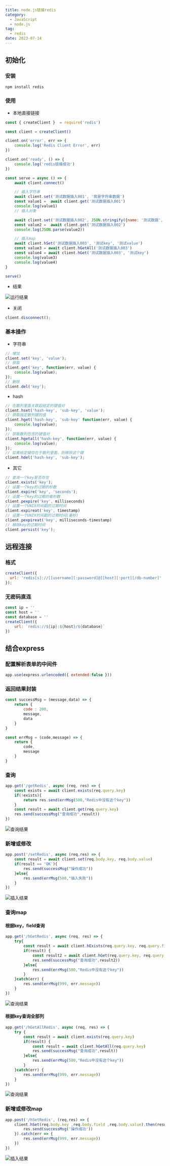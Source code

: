 ```yaml
---
title: node.js链接redis
category:
  - JavaScript
  - node.js
tag:
  - redis
date: 2023-07-14
---
```


## 初始化
### 安装
```sh
npm install redis
```
### 使用
- 本地直接链接
```js
const { createClient }  = require('redis')

const client = createClient()

client.on('error', err => {
    console.log('Redis Client Error', err)
})

client.on('ready', () => {
    console.log('redis链接成功')
})

const serve = async () => {
    await client.connect()

    // 插入字符串
    await client.set('测试数据插入001', '我是字符串数据')
    const value1 =  await client.get('测试数据插入001')
    console.log(value1)
    // 插入对象

    await client.set('测试数据插入002', JSON.stringify({name: '测试数据', value: '哈哈哈哈'}))
    const value2 =  await client.get('测试数据插入002')
    console.log(JSON.parse(value2))

    // 插入map
    await client.hSet('测试数据插入003', '测试key', '测试value')
    const value3 = await client.hGetAll('测试数据插入003')
    const value4 = await client.hGet('测试数据插入003', '测试key')
    console.log(value3)
    console.log(value4)
}

serve()
```
- 结果


![运行结果](../../.vuepress/public/assets/images/redis_01.png)

- 关闭
```js
client.disconnect();
```

### 基本操作
- 字符串
```js
// 增加
client.set('key', 'value');
// 获取
client.get('key', function(err, value) {
    console.log(value);
});
// 删除
client.del('key');
```
- hash
```js
// 在散列里面关联起给定的键值对
client.hset('hash-key', 'sub-key', 'value');
// 获取指定散列键的值
client.hget('hash-key', 'sub-key' function(err, value) {
    console.log(value);
});
// 获取散列包含的键值对
client.hgetall('hash-key', function(err, value) {
    console.log(value);
});
// 如果给定键存在于散列里面，则移除这个键
client.hdel('hash-key', 'sub-key');
```
- 其它
```js
// 查询一个key是否存在
client.exists('key');
// 设置一个key的过期的秒数
client.expire('key', 'seconds');
// 设置一个key的过期的毫秒数
client.pexpire('key', milliseconds)
// 设置一个UNIX时间戳的过期时间
client.expireat('key', timestamp)
// 设置一个UNIX时间戳的过期时间(毫秒)
client.pexpireat('key', milliseconds-timestamp)
// 移除key的过期时间
client.persist('key');
```

## 远程连接
### 格式
```js
createClient({
  url: 'redis[s]://[[username][:password]@][host][:port][/db-number]'
});
```
### 无密码直连
```js
const ip = ''
const host = ''
const database = ''
createClient({
    url: `redis://${ip}:${host}/${database}`
})
```

## 结合express
### 配置解析表单的中间件
```js
app.use(express.urlencoded({ extended:false }))
```
### 返回结果封装
```js
const successMsg = (message,data) => {
    return {
        code : 200,
        message,
        data
    }
}

const errMsg = (code,message) => {
    return {
        code,
        message
    }
}
```
### 查询
```js
app.get('/getRedis', async (req, res) => {
    const exists = await client.exists(req.query.key)
    if(!exists){
        return res.send(errMsg(500,"Redis中没有这个key"))
    }
    const result = await client.get(req.query.key)
    res.send(successMsg("查询成功",result))
})
```
![查询结果](../../.vuepress/public/assets/images/redis_02.png)
### 新增或修改
```js
app.post('/setRedis', async (req,res) => {
    const result = await client.set(req.body.key, req.body.value)
    if(result == 'OK'){
        res.send(successMsg("操作成功"))
    }else{
        res.send(errMsg(500,"插入失败"))
    }
})
```
![插入结果](../../.vuepress/public/assets/images/redis_03.png)
### 查询map
#### 根据key，field查询
```js
app.get('/hGetRedis', async (req, res) => {
    try{
        const result = await client.hExists(req.query.key, req.query.field)
        if(result) {
            const result2 = await client.hGet(req.query.key, req.query.field)
            res.send(successMsg("查询成功",result2))
        }else{
            res.send(errMsg(500,"Redis中没有这个key"))
        }
    }catch(err) {
        res.send(errMsg(999, err.message))
    }
})
```
![查询结果](../../.vuepress/public/assets/images/redis_04.png)
#### 根据key查询全部列
```js
app.get('/hGetAllRedis', async (req, res) => {
    try {
        const result = await client.exists(req.query.key)
        if(result) {
            const result = await client.hGetAll(req.query.key)
            res.send(successMsg("查询成功",result))
        }else{
            res.send(errMsg(500,"Redis中没有这个key"))
        }
    }catch(err) {
        res.send(errMsg(999, err.message))
    }
})
```
![查询结果](../../.vuepress/public/assets/images/redis_06.png)
### 新增或修改map
```js
app.post('/hSetRedis', (req,res) => {
    client.hSet(req.body.key ,req.body.field ,req.body.value).then(result => {
        res.send(successMsg('操作成功'))
    }).catch(err => {
        res.send(errMsg(999, err.message))
    })
})
```
![插入结果](../../.vuepress/public/assets/images/redis_05.png)
